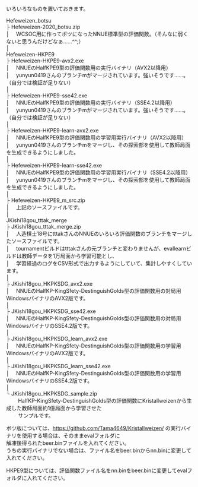 いろいろなものを置いておきます。  
  
Hefeweizen_botsu  
├ Hefeweizen-2020_botsu.zip  
│　 WCSOC用に作ってボツになったNNUE標準型の評価関数。（そんなに弱くないと思うんだけどなぁ……^^;）  
│  
Hefeweizen-HKPE9  
├ Hefeweizen-HKPE9-avx2.exe  
│　 NNUEのHalfKPE9型の評価関数用の実行バイナリ（AVX2以降用）  
│　 yunyun0419さんのブランチmがマージされています。強いそうです……。（自分では検証が足りない）  
│  
├ Hefeweizen-HKPE9-sse42.exe  
│　 NNUEのHalfKPE9型の評価関数用の実行バイナリ（SSE4.2以降用）  
│　 yunyun0419さんのブランチmがマージされています。強いそうです……。（自分では検証が足りない）  
│  
├ Hefeweizen-HKPE9-learn-avx2.exe  
│　 NNUEのHalfKPE9型の評価関数用の学習用実行バイナリ（AVX2以降用）  
│　 yunyun0419さんのブランチmをマージし、その探索部を使用して教師局面を生成できるようにしました。  
│  
├ Hefeweizen-HKPE9-learn-sse42.exe  
│　 NNUEのHalfKPE9型の評価関数用の学習用実行バイナリ（SSE4.2以降用）  
│　 yunyun0419さんのブランチmをマージし、その探索部を使用して教師局面を生成できるようにしました。  
│  
├ Hefeweizen-HKPE9_m_src.zip  
│　 上記のソースファイルです。  
│  
JKishi18gou_tttak_merge  
├ JKishi18gou_tttak_merge.zip  
│　 人造棋士18号にtttakさんのNNUEのいろいろ評価関数のブランチをマージしたソースファイルです。  
│　 tournamentビルドはtttakさんの元ブランチと変わりませんが、evallearnビルドは教師データを1万局面から学習可能とし、  
│　 学習経過のログをCSV形式で出力するようにしていて、集計しやすくしています。  
│  
├ JKishi18gou_HKPKSDG_avx2.exe  
│　 NNUEのHalfKP-KingSfety-DestinguishGolds型の評価関数用の対局用WindowsバイナリのAVX2版です。  
│  
├ JKishi18gou_HKPKSDG_sse42.exe  
│　 NNUEのHalfKP-KingSfety-DestinguishGolds型の評価関数用の対局用WindowsバイナリのSSE4.2版です。  
│  
├ JKishi18gou_HKPKSDG_learn_avx2.exe  
│　 NNUEのHalfKP-KingSfety-DestinguishGolds型の評価関数用の学習用WindowsバイナリのAVX2版です。  
│  
├ JKishi18gou_HKPKSDG_learn_sse42.exe  
│　 NNUEのHalfKP-KingSfety-DestinguishGolds型の評価関数用の学習用WindowsバイナリのSSE4.2版です。  
│  
└ JKishi18gou_HKPKSDG_sample.zip  
　　 HalfKP-KingSfety-DestinguishGolds型の評価関数にKristallweizenから生成した教師局面約1億局面から学習させた  
　　 サンプルです。  
  
  
ボツ版については、https://github.com/Tama4649/Kristallweizen/ の実行バイナリを使用する場合は、そのままevalフォルダに  
解凍後得られたbeer.binファイルを入れてください。  
うちの実行バイナリでない場合は、ファイル名をbeer.binからnn.binに変更して入れてください。  
  
HKPE9型については、評価関数ファイル名をnn.binをbeer.binに変更してevalフォルダに入れてください。  

